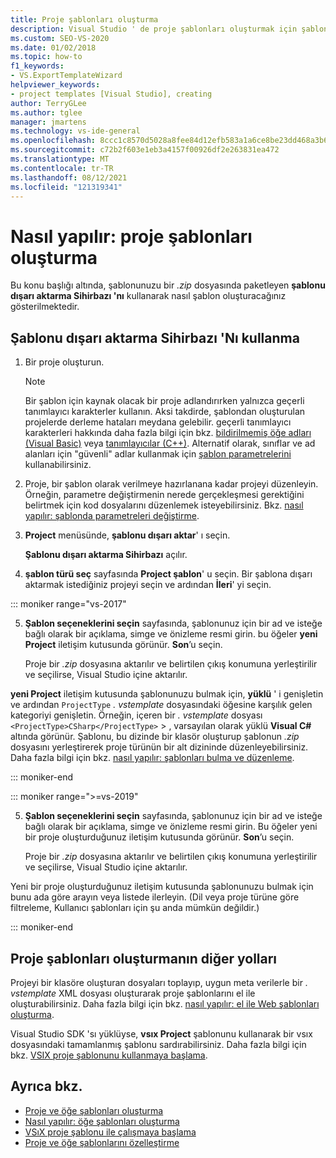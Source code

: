 ```yaml
---
title: Proje şablonları oluşturma
description: Visual Studio ' de proje şablonları oluşturmak için şablonu dışarı aktarma Sihirbazı 'Nı ve diğer yöntemleri kullanmayı öğrenin.
ms.custom: SEO-VS-2020
ms.date: 01/02/2018
ms.topic: how-to
f1_keywords:
- VS.ExportTemplateWizard
helpviewer_keywords:
- project templates [Visual Studio], creating
author: TerryGLee
ms.author: tglee
manager: jmartens
ms.technology: vs-ide-general
ms.openlocfilehash: 8ccc1c8570d5028a8fee84d12efb583a1a6ce8be23dd468a3b63dcc32696d15f
ms.sourcegitcommit: c72b2f603e1eb3a4157f00926df2e263831ea472
ms.translationtype: MT
ms.contentlocale: tr-TR
ms.lasthandoff: 08/12/2021
ms.locfileid: "121319341"
---
```

# <a name="how-to-create-project-templates"></a>Nasıl yapılır: proje şablonları oluşturma

Bu konu başlığı altında, şablonunuzu bir *.zip* dosyasında paketleyen **şablonu dışarı aktarma Sihirbazı 'nı** kullanarak nasıl şablon oluşturacağınız gösterilmektedir.

## <a name="use-the-export-template-wizard"></a>Şablonu dışarı aktarma Sihirbazı 'Nı kullanma

1. Bir proje oluşturun.

    > [!NOTE]
    > Bir şablon için kaynak olacak bir proje adlandırırken yalnızca geçerli tanımlayıcı karakterler kullanın. Aksi takdirde, şablondan oluşturulan projelerde derleme hataları meydana gelebilir. geçerli tanımlayıcı karakterleri hakkında daha fazla bilgi için bkz. [bildirilmemiş öğe adları (Visual Basic)](/dotnet/visual-basic/programming-guide/language-features/declared-elements/declared-element-names) veya [tanımlayıcılar (C++)](/cpp/cpp/identifiers-cpp). Alternatif olarak, sınıflar ve ad alanları için "güvenli" adlar kullanmak için [şablon parametrelerini](../ide/template-parameters.md) kullanabilirsiniz.

2. Proje, bir şablon olarak verilmeye hazırlanana kadar projeyi düzenleyin. Örneğin, parametre değiştirmenin nerede gerçekleşmesi gerektiğini belirtmek için kod dosyalarını düzenlemek isteyebilirsiniz. Bkz. [nasıl yapılır: şablonda parametreleri değiştirme](../ide/how-to-substitute-parameters-in-a-template.md).

3. **Project** menüsünde, **şablonu dışarı aktar**' ı seçin.

   **Şablonu dışarı aktarma Sihirbazı** açılır.

4. **şablon türü seç** sayfasında **Project şablon**' u seçin. Bir şablona dışarı aktarmak istediğiniz projeyi seçin ve ardından **İleri**' yi seçin.

::: moniker range="vs-2017"

5. **Şablon seçeneklerini seçin** sayfasında, şablonunuz için bir ad ve isteğe bağlı olarak bir açıklama, simge ve önizleme resmi girin. bu öğeler **yeni Project** iletişim kutusunda görünür. **Son**’u seçin.

   Proje bir *.zip* dosyasına aktarılır ve belirtilen çıkış konumuna yerleştirilir ve seçilirse, Visual Studio içine aktarılır.

**yeni Project** iletişim kutusunda şablonunuzu bulmak için, **yüklü** ' i genişletin ve ardından `ProjectType` *. vstemplate* dosyasındaki öğesine karşılık gelen kategoriyi genişletin. Örneğin, içeren bir *. vstemplate* dosyası `<ProjectType>CSharp</ProjectType>`   >  , varsayılan olarak yüklü **Visual C#** altında görünür. Şablonu, bu dizinde bir klasör oluşturup şablonun *.zip* dosyasını yerleştirerek proje türünün bir alt dizininde düzenleyebilirsiniz. Daha fazla bilgi için bkz. [nasıl yapılır: şablonları bulma ve düzenleme](../ide/how-to-locate-and-organize-project-and-item-templates.md).

::: moniker-end

::: moniker range=">=vs-2019"

5. **Şablon seçeneklerini seçin** sayfasında, şablonunuz için bir ad ve isteğe bağlı olarak bir açıklama, simge ve önizleme resmi girin. Bu öğeler yeni bir proje oluşturduğunuz iletişim kutusunda görünür. **Son**’u seçin.

   Proje bir *.zip* dosyasına aktarılır ve belirtilen çıkış konumuna yerleştirilir ve seçilirse, Visual Studio içine aktarılır.

Yeni bir proje oluşturduğunuz iletişim kutusunda şablonunuzu bulmak için bunu ada göre arayın veya listede ilerleyin. (Dil veya proje türüne göre filtreleme, Kullanıcı şablonları için şu anda mümkün değildir.)

::: moniker-end

## <a name="other-ways-to-create-project-templates"></a>Proje şablonları oluşturmanın diğer yolları

Projeyi bir klasöre oluşturan dosyaları toplayıp, uygun meta verilerle bir *. vstemplate* XML dosyası oluşturarak proje şablonlarını el ile oluşturabilirsiniz. Daha fazla bilgi için bkz. [nasıl yapılır: el ile Web şablonları oluşturma](../ide/how-to-manually-create-web-templates.md).

Visual Studio SDK 'sı yüklüyse, **vsıx Project** şablonunu kullanarak bir vsıx dosyasındaki tamamlanmış şablonu sardırabilirsiniz. Daha fazla bilgi için bkz. [VSIX proje şablonunu kullanmaya başlama](../extensibility/getting-started-with-the-vsix-project-template.md).

## <a name="see-also"></a>Ayrıca bkz.

- [Proje ve öğe şablonları oluşturma](../ide/creating-project-and-item-templates.md)
- [Nasıl yapılır: öğe şablonları oluşturma](../ide/how-to-create-item-templates.md)
- [VSıX proje şablonu ile çalışmaya başlama](../extensibility/getting-started-with-the-vsix-project-template.md)
- [Proje ve öğe şablonlarını özelleştirme](customizing-project-and-item-templates.md)

